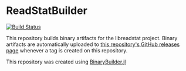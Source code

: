 # ReadStatBuilder

[![Build Status](https://travis-ci.org/davidanthoff/ReadStatBuilder.svg?branch=master)](https://travis-ci.org/davidanthoff/ReadStatBuilder)

This repository builds binary artifacts for the libreadstat project. Binary artifacts are automatically uploaded to
[this repository's GitHub releases page](https://github.com/davidanthoff/ReadStatBuilder/releases) whenever a tag is created
on this repository.

This repository was created using [BinaryBuilder.jl](https://github.com/JuliaPackaging/BinaryBuilder.jl)
